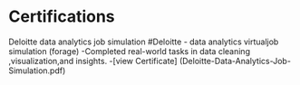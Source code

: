 # Certifications
Deloitte data analytics job simulation
#Deloitte - data analytics virtualjob simulation (forage) 
-Completed real-world tasks in data cleaning ,visualization,and insights.
-[view Certificate] (Deloitte-Data-Analytics-Job-Simulation.pdf)

